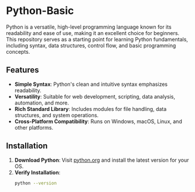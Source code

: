 # Python-Basic

Python is a versatile, high-level programming language known for its readability and ease of use, making it an excellent choice for beginners. This repository serves as a starting point for learning Python fundamentals, including syntax, data structures, control flow, and basic programming concepts.

## Features
- **Simple Syntax**: Python's clean and intuitive syntax emphasizes readability.
- **Versatility**: Suitable for web development, scripting, data analysis, automation, and more.
- **Rich Standard Library**: Includes modules for file handling, data structures, and system operations.
- **Cross-Platform Compatibility**:  Runs on Windows, macOS, Linux, and other platforms.

## Installation
1. **Download Python**: Visit [python.org](https://www.python.org/downloads/) and install the latest version for your OS.
2. **Verify Installation**:
   ```bash
   python --version
